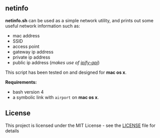 ## netinfo

**netinfo.sh** can be used as a simple network utility, and prints out some useful network information such as: 
*   mac address
*   SSID
*   access point
*   gateway ip address
*   private ip address
*   public ip address (_makes use of [ipify-api](https://www.ipify.org/)_)

This script has been tested on and designed for **mac os x**. 

**Requirements:**
*   bash version 4
*   a symbolic link with `airport` on **mac os x**.

## License

This project is licensed under the MIT License - see the [LICENSE](LICENSE) file for details